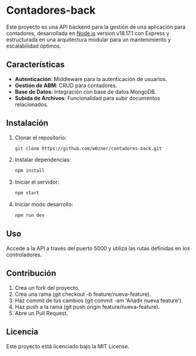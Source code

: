 # Contadores-back

Este proyecto es una API backend para la gestión de una aplicación para contadores, desarrollada en <a href="https://nodejs.org/" title="Title">Node.js</a> version v18.17.1 con Express y estructurada en una arquitectura modular para un mantenimiento y escalabilidad óptimos.

## Características

- **Autenticación**: Middleware para la autenticación de usuarios.
- **Gestión de ABM**: CRUD para contadores.
- **Base de Datos**: Integración con base de datos MongoDB.
- **Subida de Archivos**: Funcionalidad para subir documentos relacionados.

## Instalación

1. Clonar el repositorio:
   ```bash
   git clone https://github.com/w0zner/contadores-back.git

2. Instalar dependencias:
   ```bash
   npm install
   
3. Iniciar el servidor:
   ```bash
   npm start

4. Iniciar modo desarrollo:
   ```bash
   npm run dev

## Uso
Accede a la API a través del puerto 5000 y utiliza las rutas definidas en los controladores.

## Contribución
1. Crea un fork del proyecto.
2. Crea una rama (git checkout -b feature/nueva-feature).
3. Haz commit de tus cambios (git commit -am 'Añadir nueva feature').
4. Haz push a la rama (git push origin feature/nueva-feature).
5. Abre un Pull Request.

## Licencia
Este proyecto está licenciado bajo la MIT License.
